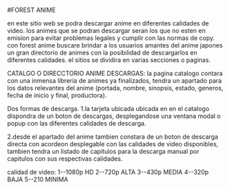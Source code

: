 #FOREST ANIME


en este sitio web se podra descargar anime en diferentes calidades de video.
los animes que se podran descargar seran los que no esten en emision para evitar problemas legales y cumplir con las normas de copy.
con forest anime buscare brindar a los usuarios amantes del anime japones un gran directorio de animes con la posibilidad de descargarlos en diferentes calidades.
el sitios se dividira en varias secciones o paginas.

CATALGO O DIRECCTORIO ANIME DESCARGAS:
la pagina catalogo contara con una inmensa libreria de animes ya finalizados, tendra un apartado para los datos relevantes del anime (portada, nombre, sinopsis, estado, generos, fecha de inicio y final, productora).

Dos formas de descarga.
1.la tarjeta ubicada ubicada en en el catalogo dispondra de un boton de descargas, desplegandose una ventana modal o popup con las diferentes calidades de descarga.

2.desde el apartado del anime tambien constara de un boton de descarga directa con acordeon desplegable con las calidades de video disponibles, tambien tendra un listado de capitulos para la descarga manual por capitulos con sus respectivas calidades.

calidad de video:
1--1080p HD
2--720p ALTA
3--430p MEDIA
4--320p BAJA
5--210 MINIMA
